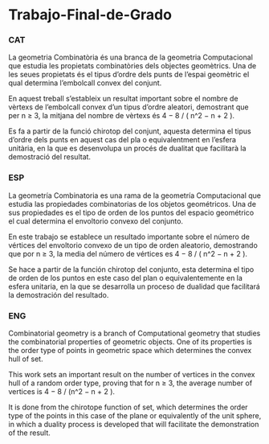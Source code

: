 # Trabajo-Final-de-Grado
### CAT
   La geometria Combinatòria és una branca de la geometria Computacional que estudia les propietats combinatòries dels objectes geomètrics. Una de les seues propietats és el tipus d’ordre dels punts de l’espai geomètric el qual determina l’embolcall convex del conjunt.
   
  En aquest treball s’estableix un resultat important sobre el nombre de vèrtexs de l’embolcall convex d’un tipus d’ordre aleatori, demostrant que per n ≥ 3, la mitjana del nombre de vèrtexs és 4 − 8 / ( n^2 − n + 2 ).
  
  Es fa a partir de la funció chirotop del conjunt, aquesta determina el tipus d’ordre dels punts en aquest cas del pla o equivalentment en l’esfera unitària, en la que es desenvolupa un procés de dualitat que facilitarà la demostració del resultat.
### ESP
  La geometría Combinatoria es una rama de la geometría Computacional que estudia las propiedades combinatorias de los objetos geométricos. Una de sus propiedades es el tipo de orden de los puntos del espacio geométrico el cual determina el envoltorio convexo del conjunto.
  
  En este trabajo se establece un resultado importante sobre el número de vértices del envoltorio convexo de un tipo de orden aleatorio, demostrando que por n ≥ 3, la media del número de vértices es 4 − 8 / ( n^2 − n + 2 ).
  
  Se hace a partir de la función chirotop del conjunto, esta determina el tipo de orden de los puntos en este caso del plan o equivalentemente en la esfera unitaria, en la que se desarrolla un proceso de dualidad que facilitará la demostración del resultado.
### ENG
  Combinatorial geometry is a branch of Computational geometry that studies the combinatorial properties of geometric objects. One of its properties is the order type of points in geometric space which determines the convex hull of set.
  
  This work sets an important result on the number of vertices in the convex hull of a random order type, proving that for n ≥ 3, the average number of vertices is 4 − 8 / (n^2 − n + 2 ).
  
  It is done from the chirotope function of set, which determines the order type of the points in this case of the plane or equivalently of the unit sphere, in which a duality process is developed that will facilitate the demonstration of the result.
